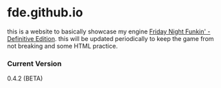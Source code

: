 # fde.github.io

this is a website to basically showcase my engine [Friday Night Funkin' - Definitive Edition](https://github.com/AnimatingLegend/Funkin-Definitive-Edition). this will be updated periodically to keep the game from not breaking and some HTML practice.

### Current Version
0.4.2 (BETA)
